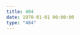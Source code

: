 ```yaml
---
title: 404
date: 1970-01-01 00:00:00
type: "404"
---
```


<script src="//qzonestyle.gtimg.cn/qzone/hybrid/app/404/search_children.js"
        charset="utf-8" homePageUrl="/" homePageName="Back to home">
</script>
